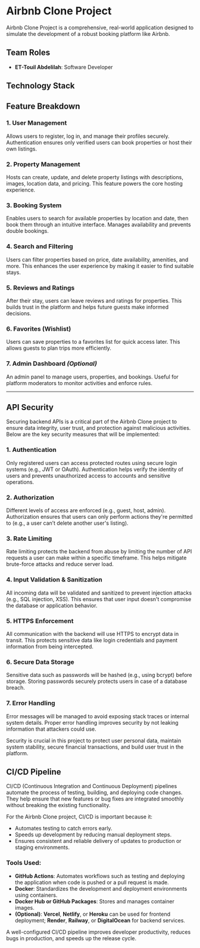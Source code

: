 # Airbnb Clone Project

Airbnb Clone Project is a comprehensive, real-world application designed to simulate the development of a robust booking platform like Airbnb.

## Team Roles
- **ET-Touil Abdelilah**: Software Developer

## Technology Stack
<!-- 
- Frontend: React, Tailwind CSS
- Backend: Node.js, Express
- Database: PostgreSQL
- Authentication: JWT
-->

## Feature Breakdown

### 1. User Management
Allows users to register, log in, and manage their profiles securely. Authentication ensures only verified users can book properties or host their own listings.

### 2. Property Management
Hosts can create, update, and delete property listings with descriptions, images, location data, and pricing. This feature powers the core hosting experience.

### 3. Booking System
Enables users to search for available properties by location and date, then book them through an intuitive interface. Manages availability and prevents double bookings.

### 4. Search and Filtering
Users can filter properties based on price, date availability, amenities, and more. This enhances the user experience by making it easier to find suitable stays.

### 5. Reviews and Ratings
After their stay, users can leave reviews and ratings for properties. This builds trust in the platform and helps future guests make informed decisions.

### 6. Favorites (Wishlist)
Users can save properties to a favorites list for quick access later. This allows guests to plan trips more efficiently.

### 7. Admin Dashboard *(Optional)*
An admin panel to manage users, properties, and bookings. Useful for platform moderators to monitor activities and enforce rules.

---
## API Security

Securing backend APIs is a critical part of the Airbnb Clone project to ensure data integrity, user trust, and protection against malicious activities. Below are the key security measures that will be implemented:

### 1. Authentication
Only registered users can access protected routes using secure login systems (e.g., JWT or OAuth). Authentication helps verify the identity of users and prevents unauthorized access to accounts and sensitive operations.

### 2. Authorization
Different levels of access are enforced (e.g., guest, host, admin). Authorization ensures that users can only perform actions they're permitted to (e.g., a user can’t delete another user's listing).

### 3. Rate Limiting
Rate limiting protects the backend from abuse by limiting the number of API requests a user can make within a specific timeframe. This helps mitigate brute-force attacks and reduce server load.

### 4. Input Validation & Sanitization
All incoming data will be validated and sanitized to prevent injection attacks (e.g., SQL injection, XSS). This ensures that user input doesn't compromise the database or application behavior.

### 5. HTTPS Enforcement
All communication with the backend will use HTTPS to encrypt data in transit. This protects sensitive data like login credentials and payment information from being intercepted.

### 6. Secure Data Storage
Sensitive data such as passwords will be hashed (e.g., using bcrypt) before storage. Storing passwords securely protects users in case of a database breach.

### 7. Error Handling
Error messages will be managed to avoid exposing stack traces or internal system details. Proper error handling improves security by not leaking information that attackers could use.

Security is crucial in this project to protect user personal data, maintain system stability, secure financial transactions, and build user trust in the platform.

## CI/CD Pipeline

CI/CD (Continuous Integration and Continuous Deployment) pipelines automate the process of testing, building, and deploying code changes. They help ensure that new features or bug fixes are integrated smoothly without breaking the existing functionality.

For the Airbnb Clone project, CI/CD is important because it:
- Automates testing to catch errors early.
- Speeds up development by reducing manual deployment steps.
- Ensures consistent and reliable delivery of updates to production or staging environments.

### Tools Used:
- **GitHub Actions**: Automates workflows such as testing and deploying the application when code is pushed or a pull request is made.
- **Docker**: Standardizes the development and deployment environments using containers.
- **Docker Hub or GitHub Packages**: Stores and manages container images.
- **(Optional)**: **Vercel**, **Netlify**, or **Heroku** can be used for frontend deployment; **Render**, **Railway**, or **DigitalOcean** for backend services.

A well-configured CI/CD pipeline improves developer productivity, reduces bugs in production, and speeds up the release cycle.




